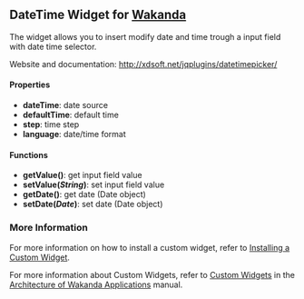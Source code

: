 ## DateTime Widget for [Wakanda](http://wakanda.org)
The widget allows you to insert modify date and time trough a input field with date time selector.

Website and documentation: http://xdsoft.net/jqplugins/datetimepicker/

#### Properties
* __dateTime__: date source
* __defaultTime__: default time
* __step__: time step
* __language__: date/time format

#### Functions
* __getValue()__: get input field value
* __setValue(_String_)__: set input field value
* __getDate()__: get date (Date object)
* __setDate(_Date_)__: set date (Date object)

### More Information
For more information on how to install a custom widget, refer to [Installing a Custom Widget](http://doc.wakanda.org/WakandaStudio0/help/Title/en/page3869.html#1027761).

For more information about Custom Widgets, refer to [Custom Widgets](http://doc.wakanda.org/Wakanda0.v5/help/Title/en/page3863.html "Custom Widgets") in the [Architecture of Wakanda Applications](http://doc.wakanda.org/Wakanda0.v5/help/Title/en/page3844.html "Architecture of Wakanda Applications") manual.

